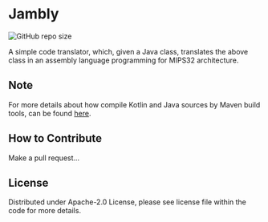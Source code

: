 # Jambly
![GitHub repo size](https://img.shields.io/github/repo-size/NicoMincuzzi/jambly)

A simple code translator, which, given a Java class, translates the above class in an assembly language programming for MIPS32 architecture.

## Note

For more details about how compile Kotlin and Java sources by Maven build tools, can be found [here](https://kotlinlang.org/docs/maven.html). 

## How to Contribute
Make a pull request...

## License
Distributed under Apache-2.0 License, please see license file within the code for more details.
